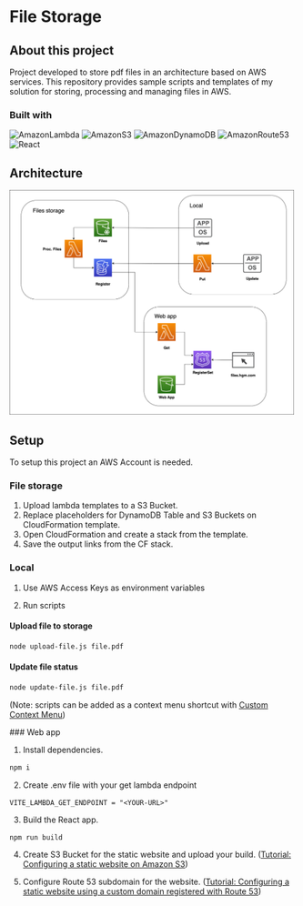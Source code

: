 # File Storage

## About this project

Project developed to store pdf files in an architecture based on AWS services. This repository provides sample scripts and templates of my solution for storing, processing and managing files in AWS.

### Built with

![AmazonLambda](https://img.shields.io/badge/AWS%20Lambda-FF9900?style=for-the-badge&logo=AWS%20Lambda&logoColor=white) ![AmazonS3](https://img.shields.io/badge/AWS%20S3-569A31?style=for-the-badge&logo=Amazon%20S3&logoColor=white) ![AmazonDynamoDB](https://img.shields.io/badge/AWS%20DynamoDB-4053D6?style=for-the-badge&logo=Amazon%20DynamoDB&logoColor=white) ![AmazonRoute53](https://img.shields.io/badge/AWS%20Route%2053-8C4FFF?style=for-the-badge&logo=Amazon%20Route%2053&logoColor=white) ![React](https://img.shields.io/badge/react-%2320232a.svg?style=for-the-badge&logo=react&logoColor=%2361DAFB)

## Architecture

<img src="app_diagram.png" alt="diagram" width="500"/>

## Setup

To setup this project an AWS Account is needed.

### File storage

1. Upload lambda templates to a S3 Bucket.
2. Replace placeholders for DynamoDB Table and S3 Buckets on CloudFormation template.
3. Open CloudFormation and create a stack from the template.
4. Save the output links from the CF stack.

### Local

1. Use AWS Access Keys as environment variables

2. Run scripts

#### Upload file to storage

```sh
node upload-file.js file.pdf
```

#### Update file status

```sh
node update-file.js file.pdf
```

(Note: scripts can be added as a context menu shortcut with [Custom Context Menu](https://github.com/ikas-mc/ContextMenuForWindows11?tab=readme-ov-file))

### Web app

1. Install dependencies.

```sh
npm i
```

2. Create .env file with your get lambda endpoint

```
VITE_LAMBDA_GET_ENDPOINT = "<YOUR-URL>"
```

3. Build the React app.

```sh
npm run build
```

4. Create S3 Bucket for the static website and upload your build. ([Tutorial: Configuring a static website on Amazon S3](https://docs.aws.amazon.com/AmazonS3/latest/userguide/HostingWebsiteOnS3Setup.html))

5. Configure Route 53 subdomain for the website. ([Tutorial: Configuring a static website using a custom domain registered with Route 53](https://docs.aws.amazon.com/AmazonS3/latest/userguide/website-hosting-custom-domain-walkthrough.html#root-domain-walkthrough-configure-bucket-permissions))
